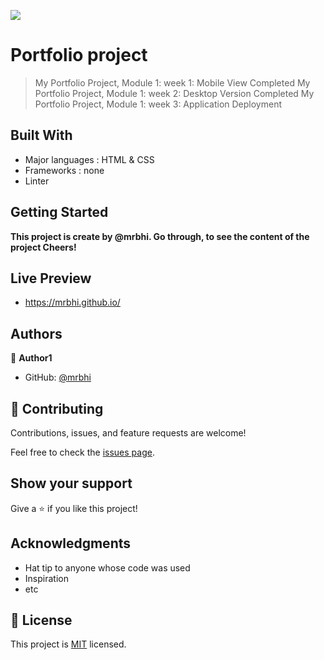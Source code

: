 ![](https://img.shields.io/badge/Microverse-blueviolet)

# Portfolio project

> My Portfolio Project, Module 1: week 1: Mobile View Completed
> My Portfolio Project, Module 1: week 2: Desktop Version Completed
> My Portfolio Project, Module 1: week 3: Application Deployment

## Built With

- Major languages : HTML & CSS
- Frameworks : none
- Linter

## Getting Started

**This project is create by @mrbhi. Go through, to see the content of the project Cheers!**

## Live Preview

- https://mrbhi.github.io/

## Authors

👤 **Author1**

- GitHub: [@mrbhi](https://github.com/mrbhi/my-portfolio-homepage)

## 🤝 Contributing

Contributions, issues, and feature requests are welcome!

Feel free to check the [issues page](../../issues/).

## Show your support

Give a ⭐️ if you like this project!

## Acknowledgments

- Hat tip to anyone whose code was used
- Inspiration
- etc

## 📝 License

This project is [MIT](./LICENSE) licensed.
